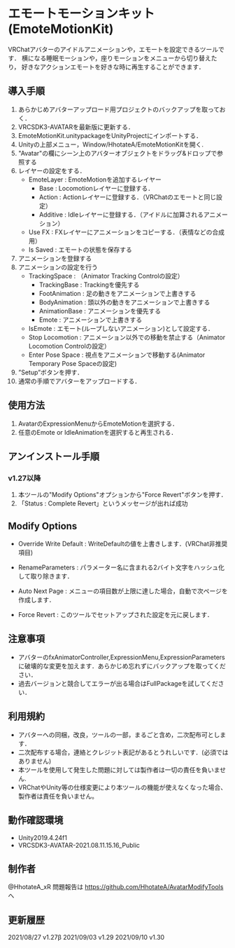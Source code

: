 # エモートモーションキット(EmoteMotionKit)

VRChatアバターのアイドルアニメーションや，エモートを設定できるツールです．
横になる睡眠モーションや，座りモーションをメニューから切り替えたり，
好きなアクションエモートを好きな時に再生することができます．

## 導入手順
1. あらかじめアバターアップロード用プロジェクトのバックアップを取っておく．
2. VRCSDK3-AVATARを最新版に更新する．
3. EmoteMotionKit.unitypackageをUnityProjectにインポートする．
4. Unityの上部メニュー，Window/HhotateA/EmoteMotionKitを開く.
5. "Avatar"の欄にシーン上のアバターオブジェクトをドラッグ&ドロップで参照する
6. レイヤーの設定をする．
    - EmoteLayer : EmoteMotionを追加するレイヤー
        - Base : Locomotionレイヤーに登録する．
        - Action : Actionレイヤーに登録する．（VRChatのエモートと同じ設定）
        - Additive : Idleレイヤーに登録する．（アイドルに加算されるアニメーション）
    - Use FX : FXレイヤーにアニメーションをコピーする．（表情などの合成用）
    - Is Saved : エモートの状態を保存する
7. アニメーションを登録する
8. アニメーションの設定を行う
    - TrackingSpace : （Animator Tracking Controlの設定）
        - TrackingBase : Trackingを優先する
        - FootAnimation : 足の動きをアニメーションで上書きする
        - BodyAnimation : 頭以外の動きをアニメーションで上書きする
        - AnimationBase : アニメーションを優先する
        - Emote : アニメーションで上書きする
    - IsEmote : エモート(ループしないアニメーション)として設定する．
    - Stop Locomotion : アニメーション以外での移動を禁止する（Animator Locomotion Controlの設定）
    - Enter Pose Space : 視点をアニメーションで移動する(Animator Temporary Pose Spaceの設定)
9. ”Setup”ボタンを押す．
10. 通常の手順でアバターをアップロードする．

## 使用方法
1. AvatarのExpressionMenuからEmoteMotionを選択する．
2. 任意のEmote or IdleAnimationを選択すると再生される．

## アンインストール手順
### v1.27以降
 1. 本ツールの"Modify Options"オプションから"Force Revert"ボタンを押す．
 2. 「Status : Complete Revert」というメッセージが出れば成功

## Modify Options
- Override Write Default : WriteDefaultの値を上書きします．(VRChat非推奨項目)
- RenameParameters : パラメーター名に含まれる2バイト文字をハッシュ化して取り除きます．
- Auto Next Page : メニューの項目数が上限に達した場合，自動で次ページを作成します．

- Force Revert : このツールでセットアップされた設定を元に戻します．

## 注意事項
- アバターのfxAnimatorController,ExpressionMenu,ExpressionParametersに破壊的な変更を加えます．あらかじめ忘れずにバックアップを取ってください．
- 過去バージョンと競合してエラーが出る場合はFullPackageを試してください．

## 利用規約
- アバターへの同梱，改良，ツールの一部，まるごと含め，二次配布可とします．
- 二次配布する場合，連絡とクレジット表記があるとうれしいです．(必須ではありません)
- 本ツールを使用して発生した問題に対しては製作者は一切の責任を負いません.
- VRChatやUnity等の仕様変更により本ツールの機能が使えなくなった場合、製作者は責任を負いません。

## 動作確認環境
- Unity2019.4.24f1
- VRCSDK3-AVATAR-2021.08.11.15.16_Public

## 制作者
@HhotateA_xR
問題報告は https://github.com/HhotateA/AvatarModifyTools へ

## 更新履歴
2021/08/27 v1.27β
2021/09/03 v1.29
2021/09/10 v1.30